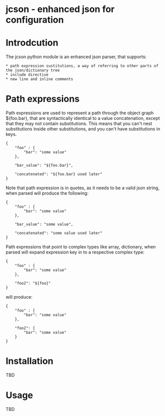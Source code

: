 jcson - enhanced json for configuration
========================================

Introdcution
============
The jcson python module is an enhanced json parser, that supports:

    * path expression sustitutions, a way of referring to other parts of the json/dictionary tree
    * include directive
    * new line and inline comments


Path expressions
================

Path expressions are used to represent a path through the object graph ${foo.bar}, that are syntactically identical to a value concatenation, except that they may not contain substitutions. This means that you can't nest substitutions inside other substitutions, and you can't have substitutions in keys.

    {
        "foo" : {
            "bar": "some value"
        },

        "bar_value": "${foo.bar}",

        "concatenated": "${foo.bar} used later"
    }

Note that path expression is in quotes, as it needs to be a valid json string, when parsed will produce the following:

    {
        "foo" : {
            "bar": "some value"
        },

        "bar_value": "some value",

        "concatenated": "some value used later"
    }

Path expressions that point to complex types like array, dictionary, when parsed will expand expression key in to a respective complex type:

    {
        "foo" : {
            "bar": "some value"
        },

        "foo2": "${foo}"
    }

will produce:

    {
        "foo" : {
            "bar": "some value"
        },

        "foo2": {
            "bar": "some value"
        }
    }


Installation
============
TBD


Usage
=====
TBD